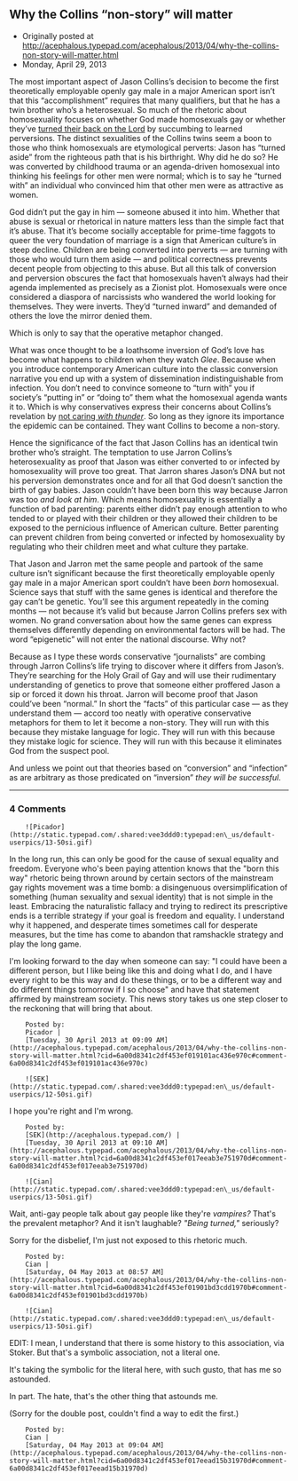 ## Why the Collins “non-story” will matter

 * Originally posted at http://acephalous.typepad.com/acephalous/2013/04/why-the-collins-non-story-will-matter.html
 * Monday, April 29, 2013



The most important aspect of Jason Collins’s decision to become the 
first theoretically employable openly gay male in a major American sport
 isn’t that this “accomplishment” requires that many qualifiers, but 
that he has a twin brother who’s a heterosexual. So much of the rhetoric
 about homosexuality focuses on whether God made homosexuals gay or 
whether they’ve [turned their back on the Lord](http://deadspin.com/espns-chris-broussard-says-being-gay-is-an-open-rebel-484708467)
 by succumbing to learned perversions. The distinct sexualities of the 
Collins twins seem a boon to those who think homosexuals are 
etymological perverts: Jason has “turned aside” from the righteous path 
that is his birthright. Why did he do so? He was converted by childhood 
trauma or an agenda-driven homosexual into thinking his feelings for 
other men were normal; which is to say he “turned with” an individual 
who convinced him that other men were as attractive as women.

God didn’t put the gay in him — someone abused it into him. Whether 
that abuse is sexual or rhetorical in nature matters less than the 
simple fact that it’s abuse. That it’s become socially acceptable for 
prime-time faggots to queer the very foundation of marriage is a sign 
that American culture’s in steep decline. Children are being converted 
into perverts — are turning with those who would turn them aside — and 
political correctness prevents decent people from objecting to this 
abuse. But all this talk of conversion and perversion obscures the fact 
that homosexuals haven’t always had their agenda implemented as 
precisely as a Zionist plot. Homosexuals were once considered a diaspora
 of narcissists who wandered the world looking for themselves. They were
 inverts. They’d “turned inward” and demanded of others the love the 
mirror denied them.

Which is only to say that the operative metaphor changed.

What was once thought to be a loathsome inversion of God’s love has become what happens to children when they watch _Glee_.
 Because when you introduce contemporary American culture into the 
classic conversion narrative you end up with a system of dissemination 
indistinguishable from infection. You don’t need to convince someone to 
“turn with” you if society’s “putting in” or “doing to” them what the 
homosexual agenda wants it to. Which is why conservatives express their 
concerns about Collins’s revelation by [not caring _with thunder_](http://twitchy.com/2013/04/29/its-2013-nbas-jason-collins-comes-out-as-gay-clinton-swoons-others-yawn-who-cares/). So long as they ignore its importance the epidemic can be contained. They want Collins to become a non-story.

Hence the significance of the fact that Jason Collins has an 
identical twin brother who’s straight. The temptation to use Jarron 
Collins’s heterosexuality as proof that Jason was either converted to or
 infected by homosexuality will prove too great. That Jarron shares 
Jason’s DNA but not his perversion demonstrates once and for all that 
God doesn’t sanction the birth of gay babies. Jason couldn’t have been 
born this way because Jarron was too _and look at him_. Which 
means homosexuality is essentially a function of bad parenting: parents 
either didn’t pay enough attention to who tended to or played with their
 children or they allowed their children to be exposed to the pernicious
 influence of American culture. Better parenting can prevent children 
from being converted or infected by homosexuality by regulating who 
their children meet and what culture they partake.

That Jason and Jarron met the same people and partook of the same 
culture isn’t significant because the first theoretically employable 
openly gay male in a major American sport couldn’t have been _born_
 homosexual. Science says that stuff with the same genes is identical 
and therefore the gay can’t be genetic. You’ll see this argument 
repeatedly in the coming months — not because it’s valid but because 
Jarron Collins prefers sex with women. No grand conversation about how 
the same genes can express themselves differently depending on 
environmental factors will be had. The word “epigenetic” will not enter 
the national discourse. Why not?

Because as I type these words conservative “journalists” are combing 
through Jarron Collins’s life trying to discover where it differs from 
Jason’s. They’re searching for the Holy Grail of Gay and will use their 
rudimentary understanding of genetics to prove that someone either 
proffered Jason a sip or forced it down his throat. Jarron will become 
proof that Jason could’ve been “normal.” In short the “facts” of this 
particular case — as they understand them — accord too neatly with 
operative conservative metaphors for them to let it become a non-story. 
They will run with this because they mistake language for logic. They 
will run with this because they mistake logic for science. They will run
 with this because it eliminates God from the suspect pool.

And unless we point out that theories based on “conversion” and “infection” as are arbitrary as those predicated on “inversion” _they will be successful_.

		

* * *

### 4 Comments 

		

                
[]()

	

		![Picador](http://static.typepad.com/.shared:vee3ddd0:typepad:en\_us/default-userpics/13-50si.gif)
	

	

		

In the long run, this can only be good for the cause of sexual equality and freedom. Everyone who's been paying attention knows that the "born this way" rhetoric being thrown around by certain sectors of the mainstream gay rights movement was a time bomb: a disingenuous oversimplification of something (human sexuality and sexual identity) that is not simple in the least. Embracing the naturalistic fallacy and trying to redirect its prescriptive ends is a terrible strategy if your goal is freedom and equality. I understand why it happened, and desperate times sometimes call for desperate measures, but the time has come to abandon that ramshackle strategy and play the long game.

I'm looking forward to the day when someone can say: "I could have been a different person, but I like being like this and doing what I do, and I have every right to be this way and do these things, or to be a different way and do different things tomorrow if I so choose" and have that statement affirmed by mainstream society. This news story takes us one step closer to the reckoning that will bring that about.

	

		Posted by:
		Picador |
		[Tuesday, 30 April 2013 at 09:09 AM](http://acephalous.typepad.com/acephalous/2013/04/why-the-collins-non-story-will-matter.html?cid=6a00d8341c2df453ef019101ac436e970c#comment-6a00d8341c2df453ef019101ac436e970c)

[]()

	

		![SEK](http://static.typepad.com/.shared:vee3ddd0:typepad:en\_us/default-userpics/12-50si.gif)
	

	

		

I hope you're right and I'm wrong. 

	

		Posted by:
		[SEK](http://acephalous.typepad.com/) |
		[Tuesday, 30 April 2013 at 09:10 AM](http://acephalous.typepad.com/acephalous/2013/04/why-the-collins-non-story-will-matter.html?cid=6a00d8341c2df453ef017eeab3e751970d#comment-6a00d8341c2df453ef017eeab3e751970d)

[]()

	

		![Cian](http://static.typepad.com/.shared:vee3ddd0:typepad:en\_us/default-userpics/13-50si.gif)
	

	

		

Wait, anti-gay people talk about gay people like they're _vampires?_ That's the prevalent metaphor? And it isn't laughable? _"Being turned,"_ seriously?

Sorry for the disbelief, I'm just not exposed to this rhetoric much.

	

		Posted by:
		Cian |
		[Saturday, 04 May 2013 at 08:57 AM](http://acephalous.typepad.com/acephalous/2013/04/why-the-collins-non-story-will-matter.html?cid=6a00d8341c2df453ef01901bd3cdd1970b#comment-6a00d8341c2df453ef01901bd3cdd1970b)

[]()

	

		![Cian](http://static.typepad.com/.shared:vee3ddd0:typepad:en\_us/default-userpics/13-50si.gif)
	

	

		

EDIT: I mean, I understand that there is some history to this association, via Stoker. But that's a symbolic association, not a literal one.

It's taking the symbolic for the literal here, with such gusto, that has me so astounded.

In part. The hate, that's the other thing that astounds me.

(Sorry for the double post, couldn't find a way to edit the first.) 

	

		Posted by:
		Cian |
		[Saturday, 04 May 2013 at 09:04 AM](http://acephalous.typepad.com/acephalous/2013/04/why-the-collins-non-story-will-matter.html?cid=6a00d8341c2df453ef017eead15b31970d#comment-6a00d8341c2df453ef017eead15b31970d)

		

        